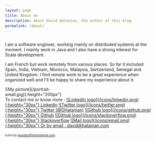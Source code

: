 ```yaml
---
layout: page
title: About me
description: About David Hatanian, the author of this blog
permalink: /about/
---
```


<div style="float:left; margin-right:35px; max-width:500px; position:relative" markdown="1">

I am a software engineer, working mainly on distributed systems at the moment. I mainly work in Java and I also have a strong interest for Scala development.

I am French but work remotely from various places. So far it included Spain, India, Vietnam, Morocco, Malaysia, Switzerland, Senegal and United Kingdom. I find remote work to be a great experience when organized well and I'll be happy to share my experience about it.

</div>

<div style="float:left; position:relative; width: 200px;" markdown="1">
![My picture](/portrait-small.jpg){:height="200px"}
</div>

<div style="float:left; position:relative; width: 100%;" markdown="1">
To contact me or know more :

<a href='https://www.linkedin.com/in/davidhatanian/' target='_blank' >
![LinkedIn logo](/icons/linkedin.png){:height="30px"} LinkedIn</a>

<a href='https://twitter.com/DHatanian' target='_blank' >
![Twitter logo](/icons/twitter.png){:height="30px"} Twitter (@DHatanian)</a>

<a href='https://github.com/dhatanian' target='_blank' >
![Github logo](/icons/github.png){:height="30px"} Github</a>

<a href='https://stackoverflow.com/users/1654764/david' target='_blank' >
![Github logo](/icons/stackoverflow.png){:height="30px"} Stackoverflow</a>

<a href='mailto:david@hatanian.com'>
![Mail logo](/icons/email.png){:height="30px"} Or by email : david@hatanian.com</a>

<sub><sup>
Icons by <a href='http://goodstuffnononsense.com'>goodstuffnononsense.com</a></sup>
</sub>
</div>
